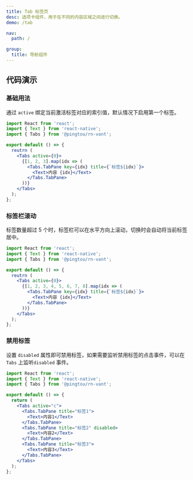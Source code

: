 ```yaml
---
title: Tab 标签页
desc: 选项卡组件，用于在不同的内容区域之间进行切换。
demo: /tab

nav:
  path: /

group:
  title: 导航组件
---
```


## 代码演示

### 基础用法

通过 `active` 绑定当前激活标签对应的索引值，默认情况下启用第一个标签。

```jsx
import React from 'react';
import { Text } from 'react-native';
import { Tabs } from '@pingtou/rn-vant';

export default () => {
  reutrn (
    <Tabs active={0}>
      {[1, 2, 3].map(idx => (
        <Tabs.TabPane key={idx} title={`标签${idx}`}>
          <Text>内容 {idx}</Text>
        </Tabs.TabPane>
      ))}
    </Tabs>
  );
};
```

### 标签栏滚动

标签数量超过 5 个时，标签栏可以在水平方向上滚动，切换时会自动将当前标签居中。

```jsx
import React from 'react';
import { Text } from 'react-native';
import { Tabs } from '@pingtou/rn-vant';

export default () => {
  reutrn (
    <Tabs active={0}>
      {[1, 2, 3, 4, 5, 6, 7, 8].map(idx => (
        <Tabs.TabPane key={idx} title={`标签${idx}`}>
          <Text>内容 {idx}</Text>
        </Tabs.TabPane>
      ))}
    </Tabs>
  );
};
```

### 禁用标签

设置 `disabled` 属性即可禁用标签，如果需要监听禁用标签的点击事件，可以在 `Tabs` 上监听`disabled` 事件。

```jsx
import React from 'react';
import { Text } from 'react-native';
import { Tabs } from '@pingtou/rn-vant';

export default () => {
  return (
    <Tabs active="c">
      <Tabs.TabPane title="标签1">
        <Text>内容1</Text>
      </Tabs.TabPane>
      <Tabs.TabPane title="标签2" disabled>
        <Text>内容2</Text>
      </Tabs.TabPane>
      <Tabs.TabPane title="标签3">
        <Text>内容3</Text>
      </Tabs.TabPane>
    </Tabs>
  );
};
```
